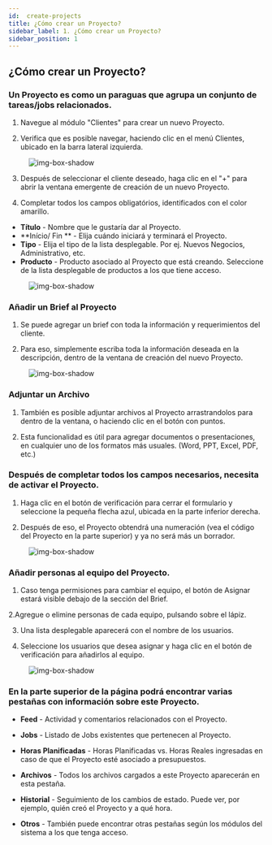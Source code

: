 ```yaml
---
id:  create-projects
title: ¿Cómo crear un Proyecto?
sidebar_label: 1. ¿Cómo crear un Proyecto?
sidebar_position: 1
---
```


## ¿Cómo crear un Proyecto?

### Un Proyecto es como un paraguas que agrupa un conjunto de tareas/jobs relacionados.

1. Navegue al módulo "Clientes" para crear un nuevo Proyecto.

2. Verifica que es posible navegar, haciendo clic en el menú Clientes, ubicado en la barra lateral izquierda.

<figure>

![img-box-shadow](/img/university/project-management/project-management-lesson1-1.png)
<figcaption></figcaption>
</figure>

3. Después de seleccionar el cliente deseado, haga clic en el "+" para abrir la ventana emergente de creación de un nuevo Proyecto.

4. Completar todos los campos obligatórios, identificados con el color amarillo.

- **Título** - Nombre que le gustaría dar al Proyecto.
- **Início/ Fin ** - Elija cuándo iniciará y terminará el Proyecto.
- **Tipo** - Elija el tipo de la lista desplegable. Por ej. Nuevos Negocios, Administrativo, etc. 
- **Producto** - Producto asociado al Proyecto que está creando. Seleccione de la lista desplegable de productos a los que tiene acceso.

<figure>

![img-box-shadow](/img/university/project-management/project-management-lesson1-2.png)
<figcaption></figcaption>
</figure>

### Añadir un Brief al Proyecto

1. Se puede agregar un brief con toda la información y requerimientos del cliente.

2. Para eso, simplemente escriba toda la información deseada en la descripción, dentro de la ventana de creación del nuevo Proyecto.

<figure>

![img-box-shadow](/img/university/project-management/project-management-lesson1-3.png)
<figcaption></figcaption>
</figure>

### Adjuntar un Archivo

1. También es posible adjuntar archivos al Proyecto arrastrandolos para dentro de la ventana, o haciendo clic en el botón con puntos.

2. Esta funcionalidad es útil para agregar documentos o presentaciones, en cualquier uno de los formatos más usuales. (Word, PPT, Excel, PDF, etc.)

### Después de completar todos los campos necesarios, necesita de activar el Proyecto.

1. Haga clic en el botón de verificación para cerrar el formulario y seleccione la pequeña flecha azul, ubicada en la parte inferior derecha.

2. Después de eso, el Proyecto obtendrá una numeración (vea el código del Proyecto en la parte superior) y ya no será más un borrador.

<figure>

![img-box-shadow](/img/university/project-management/project-management-lesson1-4.png)
<figcaption></figcaption>
</figure>

### Añadir personas al equipo del Proyecto.

1. Caso tenga permisiones para cambiar el equipo, el botón de Asignar estará visible debajo de la sección del Brief.

2.Agregue o elimine personas de cada equipo, pulsando sobre el lápiz.

3. Una lista desplegable aparecerá con el nombre de los usuarios.

4. Seleccione los usuarios que desea asignar y haga clic en el botón de verificación para añadirlos al equipo.

<figure>

![img-box-shadow](/img/university/project-management/project-management-lesson1-5.png)
<figcaption></figcaption>
</figure>


### En la parte superior de la página podrá encontrar varias pestañas con información sobre este Proyecto.


- **Feed** - Actividad y comentarios relacionados con el Proyecto.

- **Jobs** - Listado de Jobs existentes que pertenecen al Proyecto.

- **Horas Planificadas** - Horas Planificadas vs. Horas Reales ingresadas en caso de que el Proyecto esté asociado a presupuestos.

- **Archivos** - Todos los archivos cargados a este Proyecto aparecerán en esta pestaña.

- **Historial** - Seguimiento de los cambios de estado. Puede ver, por ejemplo, quién creó el Proyecto y a qué hora.

- **Otros** - También puede encontrar otras pestañas según los módulos del sistema a los que tenga acceso.
